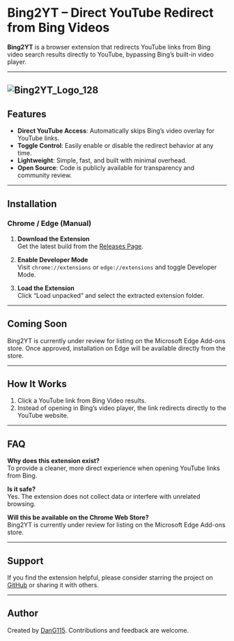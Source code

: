 # Bing2YT – Direct YouTube Redirect from Bing Videos

**Bing2YT** is a browser extension that redirects YouTube links from Bing video search results directly to YouTube, bypassing Bing’s built-in video player.

---
![Bing2YT_Logo_128](https://github.com/user-attachments/assets/3d2a3a96-1b04-43fb-9b9a-9940dfb54daf)
---

## Features

- **Direct YouTube Access**: Automatically skips Bing’s video overlay for YouTube links.  
- **Toggle Control**: Easily enable or disable the redirect behavior at any time.  
- **Lightweight**: Simple, fast, and built with minimal overhead.  
- **Open Source**: Code is publicly available for transparency and community review.

---

## Installation

### Chrome / Edge (Manual)

1. **Download the Extension**  
   Get the latest build from the [Releases Page](https://github.com/DanG115/Bing-Video-Redirector/releases/tag/v3.0.1).

2. **Enable Developer Mode**  
   Visit `chrome://extensions` or `edge://extensions` and toggle Developer Mode.

3. **Load the Extension**  
   Click “Load unpacked” and select the extracted extension folder.

---

## Coming Soon

Bing2YT is currently under review for listing on the Microsoft Edge Add-ons store. Once approved, installation on Edge will be available directly from the store.

---

## How It Works

1. Click a YouTube link from Bing Video results.  
2. Instead of opening in Bing’s video player, the link redirects directly to the YouTube website.

---

## FAQ

**Why does this extension exist?**  
To provide a cleaner, more direct experience when opening YouTube links from Bing.

**Is it safe?**  
Yes. The extension does not collect data or interfere with unrelated browsing.

**Will this be available on the Chrome Web Store?**  
Bing2YT is currently under review for listing on the Microsoft Edge Add-ons store.

---

## Support

If you find the extension helpful, please consider starring the project on [GitHub](https://github.com/DanG115/Bing2YT) or sharing it with others.

---

## Author

Created by [DanG115](https://github.com/DanG115). Contributions and feedback are welcome.
